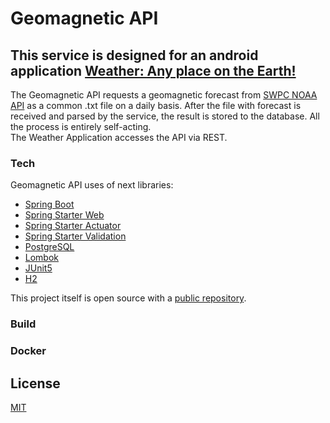 # Geomagnetic API

## This service is designed for an android application [Weather: Any place on the Earth!](https://play.google.com/store/apps/details?id=net.c7j.wna&hl=ru "Google Play")

The Geomagnetic API requests a geomagnetic forecast from [SWPC NOAA API](https://services.swpc.noaa.gov/text/3-day-geomag-forecast.txt) as a common .txt file on a daily basis. After the file with forecast is received and parsed by the service, the result is stored to the database. All the process is entirely self-acting.  
The Weather Application accesses the API via REST.

### Tech

Geomagnetic API uses of next libraries:

* [Spring Boot]
* [Spring Starter Web]
* [Spring Starter Actuator]
* [Spring Starter Validation]
* [PostgreSQL]
* [Lombok]
* [JUnit5]
* [H2] 

This project itself is open source with a [public repository][git-repo].

### Build

### Docker

License
----

[MIT](LICENSE)


[Spring Boot]: <https://spring.io/projects/spring-boot>
[Spring Starter Web]: <https://mvnrepository.com/artifact/org.springframework.boot/spring-boot-starter-web/2.1.5.RELEASE>
[Spring Starter Actuator]: <https://mvnrepository.com/artifact/org.springframework.boot/spring-boot-actuator/2.1.5.RELEASE>
[Spring Starter Validation]: <https://mvnrepository.com/artifact/org.springframework.boot/spring-boot-starter-validation/2.1.5.RELEASE>
[PostgreSQL]: <https://www.postgresql.org/>
[Lombok]: <https://projectlombok.org/>
[JUnit5]: <https://junit.org/junit5/>
[H2]: <https://www.h2database.com/html/main.html>
[git-repo]: <https://github.com/Illine/geomagnetic-api>
